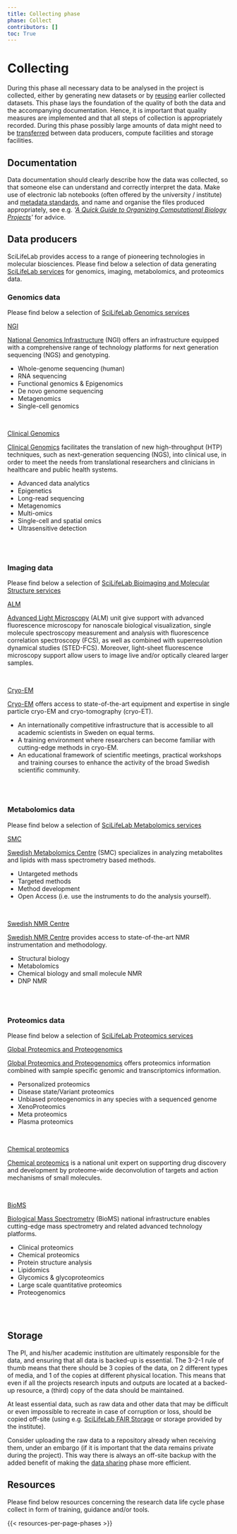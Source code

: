 ```yaml
---
title: Collecting phase
phase: Collect
contributors: []
toc: True
---
```


# Collecting
During this phase all necessary data to be analysed in the project is collected, either by generating new datasets or by [reusing](/data-life-cycle/reuse) earlier collected datasets. This phase lays the foundation of the quality of both the data and the accompanying documentation. Hence, it is important that quality measures are implemented and that all steps of collection is appropriately recorded. During this phase possibly large amounts of data might need to be [transferred](/topics/data-transfer) between data producers, compute facilities and storage facilities.

## Documentation
Data documentation should clearly describe how the data was collected, so that someone else can understand and correctly interpret the data. Make use of electronic lab notebooks (often offered by the university / institute) and [metadata standards](/topics/metadata), and name and organise the files produced appropriately, see e.g. *'[A Quick Guide to Organizing Computational Biology Projects](https://doi.org/10.1371/journal.pcbi.1000424)'* for advice.

## Data producers
 SciLifeLab provides access to a range of pioneering technologies in molecular biosciences. Please find below a selection of data generating [SciLifeLab services](https://www.scilifelab.se/services/) for genomics, imaging, metabolomics, and proteomics data.

### Genomics data
Please find below a selection of [SciLifeLab Genomics services](https://www.scilifelab.se/services/infrastructure?service=genomics)
<p>
  <a class="btn btn-primary" data-bs-toggle="collapse" href="#collapseExample1" role="button" aria-expanded="false" aria-controls="collapseExample1">
    NGI
    <i class="bi bi-chevron-double-down p-2"></i>
  </a>
</p>
<div class="collapse" id="collapseExample1">
  <div class="card card-body">
  <span>
  <p>
  <a href="https://ngisweden.scilifelab.se/">National Genomics Infrastructure</a> (NGI) offers an infrastructure equipped with a comprehensive range of technology platforms for next generation sequencing (NGS) and genotyping.</p>
  <ul>
    <li> Whole-genome sequencing (human)</li>
    <li> RNA sequencing</li>
    <li> Functional genomics & Epigenomics</li>
    <li> De novo genome sequencing</li>
    <li> Metagenomics</li>
    <li> Single-cell genomics</li>
  </ul>
  </span>
  </div>
  <br>
</div>
<p>
  <a class="btn btn-primary" data-bs-toggle="collapse" href="#collapseExample2" role="button" aria-expanded="false" aria-controls="collapseExample2">
    Clinical Genomics
    <i class="bi bi-chevron-double-down p-2"></i>
  </a>
</p>
<div class="collapse" id="collapseExample2">
  <div class="card card-body">
  <span>
    <p>
      <a href="https://clinical-genomics.scilifelab.se/">Clinical Genomics</a> facilitates the translation of new high-throughput (HTP) techniques, such as next-generation sequencing (NGS), into clinical use, in order to meet the needs from translational researchers and clinicians in healthcare and public health systems.
    </p>
    <ul>
      <li> Advanced data analytics</li>
      <li> Epigenetics</li>
      <li> Long-read sequencing</li>
      <li> Metagenomics</li>
      <li> Multi-omics</li>
      <li> Single-cell and spatial omics</li>    
      <li> Ultrasensitive detection</li>
    </ul>
  </span>
  </div>
  <br>
</div>
&nbsp;

### Imaging data
Please find below a selection of <a href="https://www.scilifelab.se/services/infrastructure?service=bioimaging-and-molecular-structure">SciLifeLab Bioimaging and Molecular Structure services</a>
<p>
  <a class="btn btn-primary" data-bs-toggle="collapse" href="#collapseExample4" role="button" aria-expanded="false" aria-controls="collapseExample4">
    ALM
    <i class="bi bi-chevron-double-down p-2"></i>
  </a>
</p>
<div class="collapse" id="collapseExample4">
  <div class="card card-body">
  <span>
    <p>
      <a href="https://www.scilifelab.se/units/alm/">Advanced Light Microscopy</a> (ALM) unit give support with advanced fluorescence microscopy for nanoscale biological visualization, single molecule spectroscopy measurement and analysis with fluorescence correlation spectroscopy (FCS), as well as combined with superresolution dynamical studies (STED-FCS). Moreover, light-sheet fluorescence microscopy support allow users to image live and/or optically cleared larger samples.
    </p>
  </span>
  </div>
  <br>
</div>
<p>
  <a class="btn btn-primary" data-bs-toggle="collapse" href="#collapseExample5" role="button" aria-expanded="false" aria-controls="collapseExample5">
    Cryo-EM
    <i class="bi bi-chevron-double-down p-2"></i>
  </a>
</p>
<div class="collapse" id="collapseExample5">
  <div class="card card-body">
  <span>
    <p>
      <a href="https://cryoem.scilifelab.se/">Cryo-EM</a> offers access to state-of-the-art equipment and expertise in single particle cryo-EM and cryo-tomography (cryo-ET).
    </p>
    <ul>
      <li>An internationally competitive infrastructure that is accessible to all academic scientists in Sweden on equal terms.</li>
      <li>A training environment where researchers can become familiar with cutting-edge methods in cryo-EM.</li>
      <li>An educational framework of scientific meetings, practical workshops and training courses to enhance the activity  of the broad Swedish scientific community.</li>
    </ul>
  </span>
  </div>
  <br>
</div>
&nbsp;

### Metabolomics data
Please find below a selection of <a href="https://www.scilifelab.se/services/infrastructure?metabolomics=&service=metabolomics">SciLifeLab Metabolomics services</a>

<p>
  <a class="btn btn-primary" data-bs-toggle="collapse" href="#collapseExample6" role="button" aria-expanded="false" aria-controls="collapseExample6">
    SMC
    <i class="bi bi-chevron-double-down p-2"></i>
  </a>
</p>
<div class="collapse" id="collapseExample6">
  <div class="card card-body">
  <span>
    <p>
      <a href="http://www.swedishmetabolomicscentre.se/">Swedish Metabolomics Centre</a> (SMC) specializes in analyzing metabolites and lipids with mass spectrometry based methods.
    </p>
    <ul>
      <li>Untargeted methods</li>
      <li>Targeted methods</li>
      <li>Method development</li>
      <li>Open Access (i.e. use the instruments to do the analysis yourself).</li>
    </ul>
  </span>
  </div>
  <br>
</div>
<p>
  <a class="btn btn-primary" data-bs-toggle="collapse" href="#collapseExample7" role="button" aria-expanded="false" aria-controls="collapseExample7">
    Swedish NMR Centre
    <i class="bi bi-chevron-double-down p-2"></i>
  </a>
</p>
<div class="collapse" id="collapseExample7">
  <div class="card card-body">
  <span>
    <p>
      <a href="https://www.scilifelab.se/units/swedish-nmr-centre/">Swedish NMR Centre</a> provides access to state-of-the-art NMR instrumentation and methodology.
    </p>
    <ul>
      <li>Structural biology</li>
      <li>Metabolomics</li>
      <li>Chemical biology and small molecule NMR</li>
      <li>DNP NMR</li>
    </ul>
  </span>
  </div>
  <br>
</div>
&nbsp;

### Proteomics data
Please find below a selection of [SciLifeLab Proteomics services](https://www.scilifelab.se/services/infrastructure?service=proteomics)

<p>
  <a class="btn btn-primary" data-bs-toggle="collapse" href="#collapseExample8" role="button" aria-expanded="false" aria-controls="collapseExample8">
    Global Proteomics and Proteogenomics
    <i class="bi bi-chevron-double-down p-2"></i>
  </a>
</p>
<div class="collapse" id="collapseExample8">
  <div class="card card-body">
  <span>
    <p>
      <a href="https://www.scilifelab.se/units/global-proteomics-and-proteogenomics/">Global Proteomics and Proteogenomics</a> offers proteomics information combined with sample specific genomic and transcriptomics information.
    </p>
    <ul>
      <li>Personalized proteomics</li>
      <li>Disease state/Variant proteomics</li>
      <li>Unbiased proteogenomics in any species with a sequenced genome</li>
      <li>XenoProteomics</li>
      <li>Meta proteomics</li>
      <li>Plasma proteomics</li>
    </ul>
  </span>
  </div>
  <br>
</div>
<p>
  <a class="btn btn-primary" data-bs-toggle="collapse" href="#collapseExample9" role="button" aria-expanded="false" aria-controls="collapseExample9">
    Chemical proteomics
    <i class="bi bi-chevron-double-down p-2"></i>
  </a>
</p>
<div class="collapse" id="collapseExample9">
  <div class="card card-body">
  <span>
    <p>
      <a href="https://www.scilifelab.se/units/chemical-proteomics/">Chemical proteomics</a> is a national unit expert on supporting drug discovery and development by proteome-wide deconvolution of targets and action mechanisms of small molecules.
    </p>
  </span>
  </div>
  <br>
</div>
<p>
  <a class="btn btn-primary" data-bs-toggle="collapse" href="#collapseExample10" role="button" aria-expanded="false" aria-controls="collapseExample10">
    BioMS
    <i class="bi bi-chevron-double-down p-2"></i>
  </a>
</p>
<div class="collapse" id="collapseExample10">
  <div class="card card-body">
  <span>
    <p>
      <a href="https://bioms.se/">Biological Mass Spectrometry</a> (BioMS) national infrastructure enables cutting-edge mass spectrometry and related advanced technology platforms.
    </p>
    <ul>
      <li>Clinical proteomics</li>
      <li>Chemical proteomics</li>
      <li>Protein structure analysis</li>
      <li>Lipidomics</li>
      <li>Glycomics & glycoproteomics</li>
      <li>Large scale quantitative proteomics</li>
      <li>Proteogenomics</li>
    </ul>
  </span>
  </div>
  <br>
</div>
&nbsp;

## Storage
The PI, and his/her academic institution are ultimately responsible for the data, and ensuring that all data is backed-up is essential. The 3-2-1 rule of thumb means that there should be 3 copies of the data, on 2 different types of media, and 1 of the copies at different physical location. This means that even if all the projects research inputs and outputs are located at a backed-up resource, a (third) copy of the data should be maintained.

At least essential data, such as raw data and other data that may be difficult or even impossible to recreate in case of corruption or loss, should be copied off-site (using e.g. [SciLifeLab FAIR Storage](https://data.scilifelab.se/services/fairstorage/) or storage provided by the institute).

Consider uploading the raw data to a repository already when receiving them, under an embargo (if it is important that the data remains private during the project). This way there is always an off-site backup with the added benefit of making the [data sharing](/data-life-cycle/share) phase more efficient.

## Resources
Please find below resources concerning the research data life cycle phase collect in form of training, guidance and/or tools.

{{< resources-per-page-phases >}}

